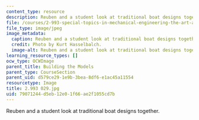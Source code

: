 ```yaml
---
content_type: resource
description: Reuben and a student look at traditional boat designs together.
file: /courses/2-993-special-topics-in-mechanical-engineering-the-art-and-science-of-boat-design-january-iap-2007/79071244d5eb12e01f66ae2f1055cd7b_2993029.jpg
file_type: image/jpeg
image_metadata:
  caption: Reuben and a student look at traditional boat designs together.
  credit: Photo by Kurt Hasselbalch.
  image-alt: Reuben and a student look at traditional boat designs together.
learning_resource_types: []
ocw_type: OCWImage
parent_title: Building the Models
parent_type: CourseSection
parent_uid: d579ce29-1e9b-3bea-8df6-e1ac45a11554
resourcetype: Image
title: 2.993 029.jpg
uid: 79071244-d5eb-12e0-1f66-ae2f1055cd7b
---
```

Reuben and a student look at traditional boat designs together.

